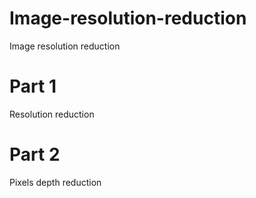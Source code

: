 # Image-resolution-reduction
Image resolution reduction

# Part 1
Resolution reduction

# Part 2
Pixels depth reduction
